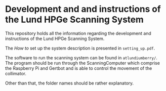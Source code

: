 # Development and and instructions of the Lund HPGe Scanning System #

This repository holds all the information regarding the development and instructions of the Lund HPGe Scanning System. 

The _How to_ set up the system description is presented in `setting_up.pdf`. 

The software to run the scanning system can be found in `atlundiumberry/`. 
The program should be run through the ScanningComputer which comprise the Raspberry Pi and Gertbot and is able to control the movement of the collimator. 

Other than that, the folder names should be rather explanatory. 
